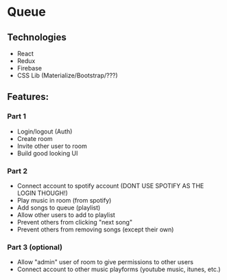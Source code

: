 # Queue
## Technologies
* React
* Redux
* Firebase
* CSS Lib (Materialize/Bootstrap/???)
## Features:
### Part 1
* Login/logout (Auth)
* Create room
* Invite other user to room
* Build good looking UI

### Part 2
* Connect account to spotify account (DONT USE SPOTIFY AS THE LOGIN THOUGH!)
* Play music in room (from spotify)
* Add songs to queue (playlist)
* Allow other users to add to playlist
* Prevent others from clicking "next song"
* Prevent others from removing songs (except their own)

### Part 3 (optional)
* Allow "admin" user of room to give permissions to other users
* Connect account to other music playforms (youtube music, itunes, etc.)
